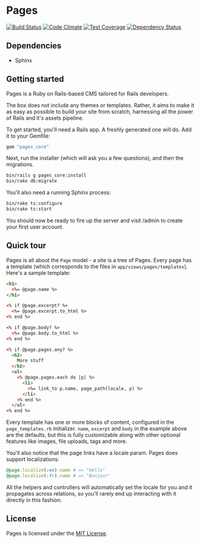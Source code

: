 # Pages

[![Build Status](https://travis-ci.org/manualdesign/pages.svg?branch=master)](https://travis-ci.org/manualdesign/pages) [![Code Climate](https://codeclimate.com/github/manualdesign/pages/badges/gpa.svg)](https://codeclimate.com/github/manualdesign/pages) [![Test Coverage](https://codeclimate.com/github/manualdesign/pages/badges/coverage.svg)](https://codeclimate.com/github/manualdesign/pages) [![Dependency Status](https://gemnasium.com/manualdesign/pages.svg)](https://gemnasium.com/manualdesign/pages)

## Dependencies

* Sphinx

## Getting started

Pages is a Ruby on Rails-based CMS tailored for Rails developers.

The box does not include any themes or templates. Rather, it aims to
make it as easy as possible to build your site from scratch, harnessing
all the power of Rails and it's assets pipeline.

To get started, you'll need a Rails app. A freshly generated one will
do. Add it to your Gemfile:

```ruby
gem "pages_core"
```

Next, run the installer (which will ask you a few questions), and then
the migrations.

```sh
bin/rails g pages_core:install
bin/rake db:migrate
```

You'll also need a running Sphinx process:

```sh
bin/rake ts:configure
bin/rake ts:start
```

You should now be ready to fire up the server and visit /admin to
create your first user account.

## Quick tour

Pages is all about the `Page` model - a site is a tree of Pages. Every
page has a template (which corresponds to the files in
`app/views/pages/templates`). Here's a sample template:

```html
<h1>
  <%= @page.name %>
</h1>

<% if @page.excerpt? %>
  <%= @page.excerpt.to_html %>
<% end %>

<% if @page.body? %>
  <%= @page.body.to_html %>
<% end %>

<% if @page.pages.any? %>
  <h2>
    More stuff
  </h2>
  <ul>
    <% @page.pages.each do |p| %>
      <li>
        <%= link_to p.name, page_path(locale, p) %>
      </li>
    <% end %>
  </ul>
<% end %>
```

Every template has one or more blocks of content, configured in
the `page_templates.rb` initializer. `name`, `excerpt` and `body`
in the example above are the defaults, but this is fully customizable
along with other optional features like images, file uploads, tags and more.

You'll also notice that the page links have a locale param. Pages does support
localizations:

```ruby
@page.localize(:en).name # => "Hello"
@page.localize(:fr).name # => "Bonjour"
```

All the helpers and controllers will automatically set the locale for
you and it propagates across relations, so you'll rarely end up
interacting with it directly in this fashion.

## License

Pages is licensed under the
[MIT License](http://www.opensource.org/licenses/MIT).
